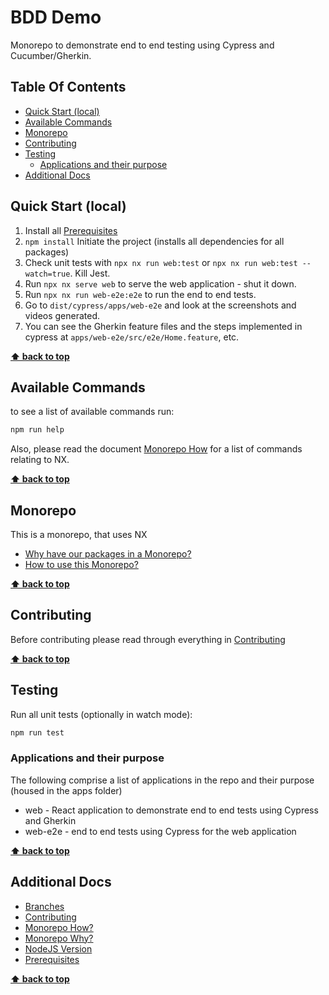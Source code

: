 # BDD Demo <!-- omit in toc -->

Monorepo to demonstrate end to end testing using Cypress and Cucumber/Gherkin.

## Table Of Contents<!-- omit in toc -->

- [Quick Start (local)](#quick-start-local)
- [Available Commands](#available-commands)
- [Monorepo](#monorepo)
- [Contributing](#contributing)
- [Testing](#testing)
  - [Applications and their purpose](#applications-and-their-purpose)
- [Additional Docs](#additional-docs)

## Quick Start (local)

1. Install all [Prerequisites](docs/prerequisites.md)
2. `npm install` Initiate the project (installs all dependencies for all packages)
3. Check unit tests with `npx nx run web:test` or `npx nx run web:test --watch=true`. Kill Jest.
4. Run `npx nx serve web` to serve the web application - shut it down.
5. Run `npx nx run web-e2e:e2e` to run the end to end tests.
6. Go to `dist/cypress/apps/web-e2e` and look at the screenshots and videos generated.
7. You can see the Gherkin feature files and the steps implemented in cypress at `apps/web-e2e/src/e2e/Home.feature`, etc.

**[⬆ back to top](#table-of-contents)**

## Available Commands

to see a list of available commands run:

```bash
npm run help
```

Also, please read the document [Monorepo How](docs/monorepo-how.md) for a list of commands relating to NX.

**[⬆ back to top](#table-of-contents)**

## Monorepo

This is a monorepo, that uses NX

- [Why have our packages in a Monorepo?](docs/monorepo-why.md)
- [How to use this Monorepo?](docs/monorepo-how.md)

**[⬆ back to top](#table-of-contents)**

## Contributing

Before contributing please read through everything in [Contributing](docs/contributing.md)

**[⬆ back to top](#table-of-contents)**

## Testing

Run all unit tests (optionally in watch mode):

```bash
npm run test
```

### Applications and their purpose

The following comprise a list of applications in the repo and their purpose (housed in the apps folder)

- web - React application to demonstrate end to end tests using Cypress and Gherkin
- web-e2e - end to end tests using Cypress for the web application

**[⬆ back to top](#table-of-contents)**

## Additional Docs

- [Branches](docs/branches.md)
- [Contributing](docs/contributing.md)
- [Monorepo How?](docs/monorepo-how.md)
- [Monorepo Why?](docs/monorepo-why.md)
- [NodeJS Version](docs/node-version.md)
- [Prerequisites](docs/prerequisites.md)

**[⬆ back to top](#table-of-contents)**
